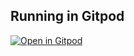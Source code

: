 ## Running in Gitpod

[![Open in Gitpod](https://gitpod.io/button/open-in-gitpod.svg)](https://gitpod.io/#github.com/sbrown17/sbrown17.github.io)
